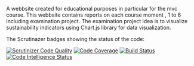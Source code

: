 A webbsite created for educational purposes in particular for the mvc course. This webbsite contains reports on each course moment , 1 to 6 including examination project. The examination project idea is to visualize sustainability indicators using Chart.js library for data visualization.

The Scrutinazer badges showing the status of the code:

[![Scrutinizer Code Quality](https://scrutinizer-ci.com/g/olbr22/mvc_report/badges/quality-score.png?b=main)](https://scrutinizer-ci.com/g/olbr22/mvc_report/?branch=main)
[![Code Coverage](https://scrutinizer-ci.com/g/olbr22/mvc_report/badges/coverage.png?b=main)](https://scrutinizer-ci.com/g/olbr22/mvc_report/?branch=main)
[![Build Status](https://scrutinizer-ci.com/g/olbr22/mvc_report/badges/build.png?b=main)](https://scrutinizer-ci.com/g/olbr22/mvc_report/build-status/main)
[![Code Intelligence Status](https://scrutinizer-ci.com/g/olbr22/mvc_report/badges/code-intelligence.svg?b=main)](https://scrutinizer-ci.com/code-intelligence)
